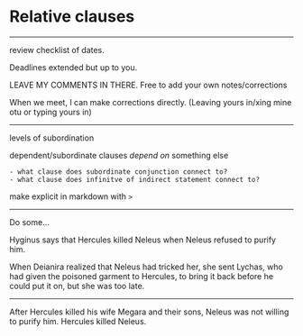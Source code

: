 # Relative clauses

---

review checklist of dates.

Deadlines extended but up to you.


LEAVE MY COMMENTS IN THERE.  Free to add your own notes/corrections

When we meet, I can make corrections directly. (Leaving yours in/xing mine otu or typing yours in)

---


levels of subordination

dependent/subordinate clauses *depend on* something else

    - what clause does subordinate conjunction connect to?
    - what clause does infinitve of indirect statement connect to?

make explicit in markdown with `>`

---

Do some...


Hyginus says that Hercules killed Neleus when Neleus refused to purify him.


When Deianira realized that Neleus had tricked her, she sent Lychas, who had given the poisoned garment to Hercules, to bring it back before he could put it on, but she was too late.


---


After Hercules killed his wife Megara and their sons, Neleus was not willing to purify him.  Hercules killed Neleus.
